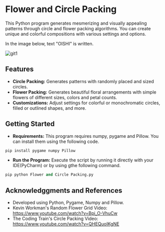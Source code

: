 # **Flower and Circle Packing**
This Python program generates mesmerizing and visually appealing patterns through circle and flower packing algorithms. You can create unique and colorful compositions with various settings and options.

In the image below, text "OISHI" is written.

![git1](https://github.com/HanTheDestroyer/Flower_and_Circle_Packing/assets/123021973/2161ccd8-5cdd-4274-939d-e8e9f0f5fcce)

## **Features**
* **Circle Packing:** Generates patterns with randomly placed and sized circles.
* **Flower Packing:** Generates beautiful floral arrangements with simple flowers of different sizes, colors and petal counts.
* **Customizations:** Adjust settings for colorful or monochromatic circles, filled or outlined shapes, and more.

## **Getting Started**
* **Requirements:** This program requires numpy, pygame and Pillow. You can install them using the following code.
```python
pip install pygame numpy Pillow
```
* **Run the Program:** Execute the script by running it directly with your IDE(PyCharm) or by using gthe following command.
```python
pip python Flower and Circle Packing.py
```

## **Acknowledggments and References**
* Developed using Python, Pygame, Numpy and Pillow.
* Kevin Workman's Random Flower Grid Video: https://www.youtube.com/watch?v=Bpi_O-VhuCw
* The Coding Train's Circle Packing Video: https://www.youtube.com/watch?v=QHEQuoIKgNE
